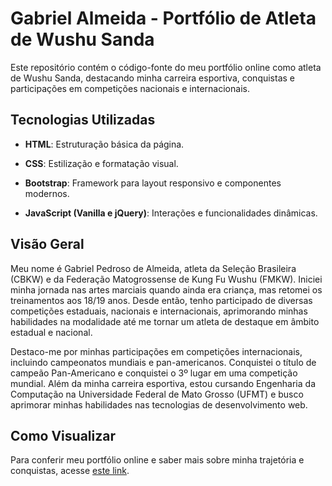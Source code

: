 # Gabriel Almeida - Portfólio de Atleta de Wushu Sanda

Este repositório contém o código-fonte do meu portfólio online como atleta de Wushu Sanda, destacando minha carreira esportiva, conquistas e participações em competições nacionais e internacionais.

## Tecnologias Utilizadas

- **HTML**: Estruturação básica da página.
  
- **CSS**: Estilização e formatação visual.
  
- **Bootstrap**: Framework para layout responsivo e componentes modernos.
  
- **JavaScript (Vanilla e jQuery)**: Interações e funcionalidades dinâmicas.

## Visão Geral

Meu nome é Gabriel Pedroso de Almeida, atleta da Seleção Brasileira (CBKW) e da Federação Matogrossense de Kung Fu Wushu (FMKW). Iniciei minha jornada nas artes marciais quando ainda era criança, mas retomei os treinamentos aos 18/19 anos. Desde então, tenho participado de diversas competições estaduais, nacionais e internacionais, aprimorando minhas habilidades na modalidade até me tornar um atleta de destaque em âmbito estadual e nacional.

Destaco-me por minhas participações em competições internacionais, incluindo campeonatos mundiais e pan-americanos. Conquistei o título de campeão Pan-Americano e conquistei o 3º lugar em uma competição mundial. Além da minha carreira esportiva, estou cursando Engenharia da Computação na Universidade Federal de Mato Grosso (UFMT) e busco aprimorar minhas habilidades nas tecnologias de desenvolvimento web.

## Como Visualizar

Para conferir meu portfólio online e saber mais sobre minha trajetória e conquistas, acesse [este link](https://xanrover.github.io/Portif-lio-Front-End---ATLETA/).



